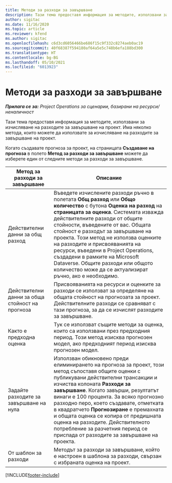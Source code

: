 ```yaml
---
title: Методи за разходи за завършване
description: Тази тема предоставя информация за методите, използвани за изчисляване на разходите за завършване на проект.
author: sigitac
ms.date: 11/16/2020
ms.topic: article
ms.reviewer: kfend
ms.author: sigitac
ms.openlocfilehash: c6d3cd6056466be686f15c9f332c8274aeb0ac19
ms.sourcegitcommit: 40f68387f594180af64a5e5c748b6efa188bd300
ms.translationtype: HT
ms.contentlocale: bg-BG
ms.lasthandoff: 05/10/2021
ms.locfileid: "6013923"
---
```

# <a name="cost-to-complete-methods"></a>Методи за разходи за завършване

_**Прилага се за:** Project Operations за сценарии, базирани на ресурси/неналичност_

Тази тема предоставя информация за методите, използвани за изчисляване на разходите за завършване на проект. Има няколко метода, които можете да използвате за изчисляване на разходите за завършване на проект. 

Когато създавате прогноза за проект, на страницата **Създаване на прогноза** в полето **Метод за разходи за завършване** можете да изберете един от следните методи за разходи за завършване.

| Метод за разходи за завършване    | Описание                                                                                                                                                                                                                                                                                                                                                                                                                                                                                        |
|------------------------------|----------------------------------------------------------------------------------------------------------------------------------------------------------------------------------------------------------------------------------------------------------------------------------------------------------------------------------------------------------------------------------------------------------------------------------------------------------------------------------------------------|
| Действителни данни за общ разход            | Въведете изчислените разходи ръчно в полетата **Общ разход** или **Общо количество** с бутона **Оценка на разход** на **страницата за оценка**. Системата изважда действителните разходи от общите стойности, въведените от вас. Общата стойност е разходът за завършване на проекта. Този метод не използва оценките на разходите и присвояванията на ресурси, въведени в Project Operations, създадени в рамките на Microsoft Dataverse. Общите разходи или общото количество може да се актуализират ръчно, ако е необходимо.  |
| Действителни данни за обща стойност на прогноза        | Присвояванията на ресурси и оценките за разходи се използват за определяне на общата стойност на прогнозата за проект. Действителните разходи се сравняват с тази прогноза, за да се изчислят разходите за завършване.                                                                                                                                                                                                                                                                          |
| Както е предходна оценка         | Тук се използват същите методи за оценка, които са използвани през предходния период. Този метод изисква прогнозен модел, ако предходният период изисква прогнозен модел.                                                                                                                                                                                                                                                                                                                           |
| Задайте разходите за завършване на нула | Използван обикновено преди елиминирането на прогноза за проект, този метод съпоставя общите оценки с публикувани действителни трансакции и изчиства колоната **Разходи за завършване**. Когато завърши, резултатът винаги е 100 процента. За всяко прогнозно разходно перо, което създавате, отметката в квадратчето **Прогнозиране** е премахната и общата оценка се копира от предишната оценка на разходите. Действителното потребление за разчетния период се приспада от разходите за завършване на проекта.              |
| От шаблон за разходи           | Методът за разходи за завършване, който е настроен в шаблона за разходи, свързан с избраната оценка на проект.                                                                                                                                                                                                                                                                                                                                                                          |


[!INCLUDE[footer-include](../includes/footer-banner.md)]
